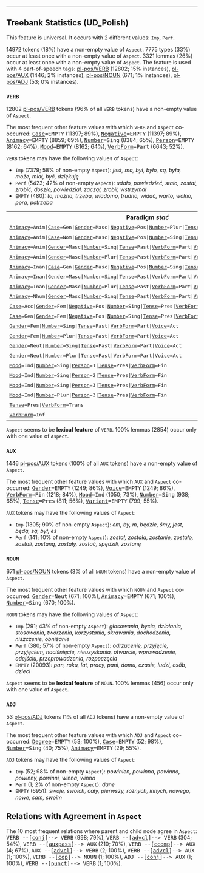 

--------------------------------------------------------------------------------

## Treebank Statistics (UD_Polish)

This feature is universal.
It occurs with 2 different values: `Imp`, `Perf`.

14972 tokens (18%) have a non-empty value of `Aspect`.
7775 types (33%) occur at least once with a non-empty value of `Aspect`.
3321 lemmas (26%) occur at least once with a non-empty value of `Aspect`.
The feature is used with 4 part-of-speech tags: [pl-pos/VERB]() (12802; 15% instances), [pl-pos/AUX]() (1446; 2% instances), [pl-pos/NOUN]() (671; 1% instances), [pl-pos/ADJ]() (53; 0% instances).

### `VERB`

12802 [pl-pos/VERB]() tokens (96% of all `VERB` tokens) have a non-empty value of `Aspect`.

The most frequent other feature values with which `VERB` and `Aspect` co-occurred: <tt><a href="Case.html">Case</a>=EMPTY</tt> (11397; 89%), <tt><a href="Negative.html">Negative</a>=EMPTY</tt> (11397; 89%), <tt><a href="Animacy.html">Animacy</a>=EMPTY</tt> (8859; 69%), <tt><a href="Number.html">Number</a>=Sing</tt> (8384; 65%), <tt><a href="Person.html">Person</a>=EMPTY</tt> (8162; 64%), <tt><a href="Mood.html">Mood</a>=EMPTY</tt> (8162; 64%), <tt><a href="VerbForm.html">VerbForm</a>=Part</tt> (6643; 52%).

`VERB` tokens may have the following values of `Aspect`:

* `Imp` (7379; 58% of non-empty `Aspect`): <em>jest, ma, był, było, są, była, może, miał, być, dziękuję</em>
* `Perf` (5423; 42% of non-empty `Aspect`): <em>udało, powiedzieć, stało, został, zrobić, doszło, powiedział, zaczął, zrobił, wstrzymał</em>
* `EMPTY` (480): <em>to, można, trzeba, wiadomo, trudno, widać, warto, wolno, pora, potrzeba</em>

<table>
  <tr><th>Paradigm <i>stać</i></th><th><tt>Imp</tt></th><th><tt>Perf</tt></th></tr>
  <tr><td><tt><a href="Animacy.html">Animacy</a>=Anim|<a href="Case.html">Case</a>=Gen|<a href="Gender.html">Gender</a>=Masc|<a href="Negative.html">Negative</a>=Pos|<a href="Number.html">Number</a>=Plur|<a href="Tense.html">Tense</a>=Pres|<a href="VerbForm.html">VerbForm</a>=Part|<a href="Voice.html">Voice</a>=Act</tt></td><td><em>stojących</em></td><td></td></tr>
  <tr><td><tt><a href="Animacy.html">Animacy</a>=Anim|<a href="Case.html">Case</a>=Nom|<a href="Gender.html">Gender</a>=Masc|<a href="Negative.html">Negative</a>=Pos|<a href="Number.html">Number</a>=Sing|<a href="Tense.html">Tense</a>=Pres|<a href="VerbForm.html">VerbForm</a>=Part|<a href="Voice.html">Voice</a>=Act</tt></td><td><em>stojący</em></td><td></td></tr>
  <tr><td><tt><a href="Animacy.html">Animacy</a>=Anim|<a href="Gender.html">Gender</a>=Masc|<a href="Number.html">Number</a>=Sing|<a href="Tense.html">Tense</a>=Past|<a href="VerbForm.html">VerbForm</a>=Part|<a href="Voice.html">Voice</a>=Act</tt></td><td><em>stał</em></td><td><em>stał</em></td></tr>
  <tr><td><tt><a href="Animacy.html">Animacy</a>=Anim|<a href="Gender.html">Gender</a>=Masc|<a href="Number.html">Number</a>=Plur|<a href="Tense.html">Tense</a>=Past|<a href="VerbForm.html">VerbForm</a>=Part|<a href="Voice.html">Voice</a>=Act</tt></td><td><em>stali</em></td><td></td></tr>
  <tr><td><tt><a href="Animacy.html">Animacy</a>=Inan|<a href="Case.html">Case</a>=Gen|<a href="Gender.html">Gender</a>=Masc|<a href="Negative.html">Negative</a>=Pos|<a href="Number.html">Number</a>=Sing|<a href="Tense.html">Tense</a>=Pres|<a href="VerbForm.html">VerbForm</a>=Part|<a href="Voice.html">Voice</a>=Act</tt></td><td><em>stojącego</em></td><td></td></tr>
  <tr><td><tt><a href="Animacy.html">Animacy</a>=Inan|<a href="Gender.html">Gender</a>=Masc|<a href="Number.html">Number</a>=Sing|<a href="Tense.html">Tense</a>=Past|<a href="VerbForm.html">VerbForm</a>=Part|<a href="Voice.html">Voice</a>=Act</tt></td><td><em>stał</em></td><td><em>stał</em></td></tr>
  <tr><td><tt><a href="Animacy.html">Animacy</a>=Inan|<a href="Gender.html">Gender</a>=Masc|<a href="Number.html">Number</a>=Plur|<a href="Tense.html">Tense</a>=Past|<a href="VerbForm.html">VerbForm</a>=Part|<a href="Voice.html">Voice</a>=Act</tt></td><td><em>stały</em></td><td></td></tr>
  <tr><td><tt><a href="Animacy.html">Animacy</a>=Nhum|<a href="Gender.html">Gender</a>=Masc|<a href="Number.html">Number</a>=Sing|<a href="Tense.html">Tense</a>=Past|<a href="VerbForm.html">VerbForm</a>=Part|<a href="Voice.html">Voice</a>=Act</tt></td><td><em>Stał</em></td><td></td></tr>
  <tr><td><tt><a href="Case.html">Case</a>=Acc|<a href="Gender.html">Gender</a>=Fem|<a href="Negative.html">Negative</a>=Pos|<a href="Number.html">Number</a>=Sing|<a href="Tense.html">Tense</a>=Pres|<a href="VerbForm.html">VerbForm</a>=Part|<a href="Voice.html">Voice</a>=Act</tt></td><td><em>stojącą</em></td><td></td></tr>
  <tr><td><tt><a href="Case.html">Case</a>=Gen|<a href="Gender.html">Gender</a>=Fem|<a href="Negative.html">Negative</a>=Pos|<a href="Number.html">Number</a>=Sing|<a href="Tense.html">Tense</a>=Pres|<a href="VerbForm.html">VerbForm</a>=Part|<a href="Voice.html">Voice</a>=Act</tt></td><td><em>stojącej</em></td><td></td></tr>
  <tr><td><tt><a href="Gender.html">Gender</a>=Fem|<a href="Number.html">Number</a>=Sing|<a href="Tense.html">Tense</a>=Past|<a href="VerbForm.html">VerbForm</a>=Part|<a href="Voice.html">Voice</a>=Act</tt></td><td><em>stała</em></td><td><em>stała</em></td></tr>
  <tr><td><tt><a href="Gender.html">Gender</a>=Fem|<a href="Number.html">Number</a>=Plur|<a href="Tense.html">Tense</a>=Past|<a href="VerbForm.html">VerbForm</a>=Part|<a href="Voice.html">Voice</a>=Act</tt></td><td></td><td><em>stały</em></td></tr>
  <tr><td><tt><a href="Gender.html">Gender</a>=Neut|<a href="Number.html">Number</a>=Sing|<a href="Tense.html">Tense</a>=Past|<a href="VerbForm.html">VerbForm</a>=Part|<a href="Voice.html">Voice</a>=Act</tt></td><td></td><td><em>stało</em></td></tr>
  <tr><td><tt><a href="Gender.html">Gender</a>=Neut|<a href="Number.html">Number</a>=Plur|<a href="Tense.html">Tense</a>=Past|<a href="VerbForm.html">VerbForm</a>=Part|<a href="Voice.html">Voice</a>=Act</tt></td><td><em>stały</em></td><td></td></tr>
  <tr><td><tt><a href="Mood.html">Mood</a>=Ind|<a href="Number.html">Number</a>=Sing|<a href="Person.html">Person</a>=1|<a href="Tense.html">Tense</a>=Pres|<a href="VerbForm.html">VerbForm</a>=Fin</tt></td><td><em>Stoję</em></td><td></td></tr>
  <tr><td><tt><a href="Mood.html">Mood</a>=Ind|<a href="Number.html">Number</a>=Sing|<a href="Person.html">Person</a>=2|<a href="Tense.html">Tense</a>=Pres|<a href="VerbForm.html">VerbForm</a>=Fin</tt></td><td><em>stoisz</em></td><td><em>staniesz</em></td></tr>
  <tr><td><tt><a href="Mood.html">Mood</a>=Ind|<a href="Number.html">Number</a>=Sing|<a href="Person.html">Person</a>=3|<a href="Tense.html">Tense</a>=Pres|<a href="VerbForm.html">VerbForm</a>=Fin</tt></td><td><em>stoi</em></td><td><em>stanie</em></td></tr>
  <tr><td><tt><a href="Mood.html">Mood</a>=Ind|<a href="Number.html">Number</a>=Plur|<a href="Person.html">Person</a>=3|<a href="Tense.html">Tense</a>=Pres|<a href="VerbForm.html">VerbForm</a>=Fin</tt></td><td><em>stoją</em></td><td></td></tr>
  <tr><td><tt><a href="Tense.html">Tense</a>=Pres|<a href="VerbForm.html">VerbForm</a>=Trans</tt></td><td><em>stojąc</em></td><td></td></tr>
  <tr><td><tt><a href="VerbForm.html">VerbForm</a>=Inf</tt></td><td><em>stać</em></td><td><em>stać</em></td></tr>
</table>

`Aspect` seems to be **lexical feature** of `VERB`. 100% lemmas (2854) occur only with one value of `Aspect`.

### `AUX`

1446 [pl-pos/AUX]() tokens (100% of all `AUX` tokens) have a non-empty value of `Aspect`.

The most frequent other feature values with which `AUX` and `Aspect` co-occurred: <tt><a href="Gender.html">Gender</a>=EMPTY</tt> (1249; 86%), <tt><a href="Voice.html">Voice</a>=EMPTY</tt> (1249; 86%), <tt><a href="VerbForm.html">VerbForm</a>=Fin</tt> (1218; 84%), <tt><a href="Mood.html">Mood</a>=Ind</tt> (1050; 73%), <tt><a href="Number.html">Number</a>=Sing</tt> (938; 65%), <tt><a href="Tense.html">Tense</a>=Pres</tt> (811; 56%), <tt><a href="Variant.html">Variant</a>=EMPTY</tt> (799; 55%).

`AUX` tokens may have the following values of `Aspect`:

* `Imp` (1305; 90% of non-empty `Aspect`): <em>em, by, m, będzie, śmy, jest, będą, są, był, eś</em>
* `Perf` (141; 10% of non-empty `Aspect`): <em>został, została, zostanie, zostało, zostali, zostaną, zostały, zostać, spędzili, zostanę</em>

### `NOUN`

671 [pl-pos/NOUN]() tokens (3% of all `NOUN` tokens) have a non-empty value of `Aspect`.

The most frequent other feature values with which `NOUN` and `Aspect` co-occurred: <tt><a href="Gender.html">Gender</a>=Neut</tt> (671; 100%), <tt><a href="Animacy.html">Animacy</a>=EMPTY</tt> (671; 100%), <tt><a href="Number.html">Number</a>=Sing</tt> (670; 100%).

`NOUN` tokens may have the following values of `Aspect`:

* `Imp` (291; 43% of non-empty `Aspect`): <em>głosowania, bycia, działania, stosowania, tworzenia, korzystania, skrawania, dochodzenia, niszczenie, obniżanie</em>
* `Perf` (380; 57% of non-empty `Aspect`): <em>odrzucenie, przyjęcie, przyjęciem, naciśnięcie, nieuzyskania, otwarcie, wprowadzenie, odejściu, przeprowadzenia, rozpoczęcia</em>
* `EMPTY` (20093): <em>pan, roku, lat, pracy, pani, domu, czasie, ludzi, osób, dzieci</em>

`Aspect` seems to be **lexical feature** of `NOUN`. 100% lemmas (456) occur only with one value of `Aspect`.

### `ADJ`

53 [pl-pos/ADJ]() tokens (1% of all `ADJ` tokens) have a non-empty value of `Aspect`.

The most frequent other feature values with which `ADJ` and `Aspect` co-occurred: <tt><a href="Degree.html">Degree</a>=EMPTY</tt> (53; 100%), <tt><a href="Case.html">Case</a>=EMPTY</tt> (52; 98%), <tt><a href="Number.html">Number</a>=Sing</tt> (40; 75%), <tt><a href="Animacy.html">Animacy</a>=EMPTY</tt> (29; 55%).

`ADJ` tokens may have the following values of `Aspect`:

* `Imp` (52; 98% of non-empty `Aspect`): <em>powinien, powinna, powinno, powinny, powinni, winna, winno</em>
* `Perf` (1; 2% of non-empty `Aspect`): <em>dane</em>
* `EMPTY` (6951): <em>swoje, swoich, cały, pierwszy, różnych, innych, nowego, nowe, sam, swoim</em>

## Relations with Agreement in `Aspect`

The 10 most frequent relations where parent and child node agree in `Aspect`:
<tt>VERB --[<a href="../dep/conj.html">conj</a>]--> VERB</tt> (998; 79%),
<tt>VERB --[<a href="../dep/advcl.html">advcl</a>]--> VERB</tt> (304; 54%),
<tt>VERB --[<a href="../dep/auxpass.html">auxpass</a>]--> AUX</tt> (210; 70%),
<tt>VERB --[<a href="../dep/ccomp.html">ccomp</a>]--> AUX</tt> (4; 67%),
<tt>AUX --[<a href="../dep/advcl.html">advcl</a>]--> VERB</tt> (2; 100%),
<tt>VERB --[<a href="../dep/advcl.html">advcl</a>]--> AUX</tt> (1; 100%),
<tt>VERB --[<a href="../dep/cop.html">cop</a>]--> NOUN</tt> (1; 100%),
<tt>ADJ --[<a href="../dep/conj.html">conj</a>]--> AUX</tt> (1; 100%),
<tt>VERB --[<a href="../dep/punct.html">punct</a>]--> VERB</tt> (1; 100%).

